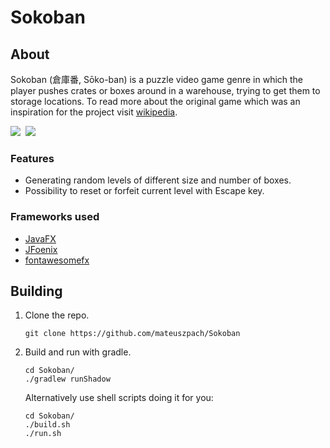 # Sokoban

## About
Sokoban (倉庫番, Sōko-ban) is a puzzle video game genre in which the player pushes crates or boxes around in a warehouse, trying to get them to storage locations. 
To read more about the original game which was an inspiration for the project visit [wikipedia](https://en.wikipedia.org/wiki/Sokoban).

<kbd>
    <img src="img/main1.png">
</kbd>
<kbd>
    <img src="img/main2.png">
</kbd>

### Features
- Generating random levels of different size and number of boxes.
- Possibility to reset or forfeit current level with Escape key.

### Frameworks used
- [JavaFX](https://openjfx.io/)
- [JFoenix](http://www.jfoenix.com/)
- [fontawesomefx](https://bitbucket.org/Jerady/fontawesomefx/src/master/)


<!--- ## Release -->
<!---   You can download Sokoban app [here](https://github.com/mateuszpach/Sokoban/releases/tag/v1.0). -->

## Building
1. Clone the repo.
    ```
    git clone https://github.com/mateuszpach/Sokoban
    ```
2. Build and run with gradle.
    ```
    cd Sokoban/
    ./gradlew runShadow
    ```
    Alternatively use shell scripts doing it for you: 
    ```
    cd Sokoban/
    ./build.sh
    ./run.sh
    ```